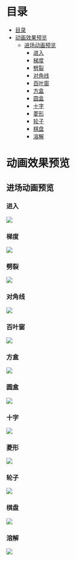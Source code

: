 # 目录
- [目录](#%E7%9B%AE%E5%BD%95)
- [动画效果预览](#%E5%8A%A8%E7%94%BB%E6%95%88%E6%9E%9C%E9%A2%84%E8%A7%88)
  - [进场动画预览](#%E8%BF%9B%E5%9C%BA%E5%8A%A8%E7%94%BB%E9%A2%84%E8%A7%88)
    - [进入](#%E8%BF%9B%E5%85%A5)
    - [梯度](#%E6%A2%AF%E5%BA%A6)
    - [劈裂](#%E5%8A%88%E8%A3%82)
    - [对角线](#%E5%AF%B9%E8%A7%92%E7%BA%BF)
    - [百叶窗](#%E7%99%BE%E5%8F%B6%E7%AA%97)
    - [方盒](#%E6%96%B9%E7%9B%92)
    - [圆盒](#%E5%9C%86%E7%9B%92)
    - [十字](#%E5%8D%81%E5%AD%97)
    - [菱形](#%E8%8F%B1%E5%BD%A2)
    - [轮子](#%E8%BD%AE%E5%AD%90)
    - [棋盘](#%E6%A3%8B%E7%9B%98)
    - [溶解](#%E6%BA%B6%E8%A7%A3)

# 动画效果预览
## 进场动画预览
### 进入
![](Preview/Animation/1.gif)
### 梯度
![](Preview/Animation/2.gif)
### 劈裂
![](Preview/Animation/3.gif)
### 对角线
![](Preview/Animation/4.gif)
### 百叶窗
![](Preview/Animation/5.gif)
### 方盒
![](Preview/Animation/6.gif)
### 圆盒
![](Preview/Animation/7.gif)
### 十字
![](Preview/Animation/8.gif)
### 菱形
![](Preview/Animation/9.gif)
### 轮子
![](Preview/Animation/10.gif)
### 棋盘
![](Preview/Animation/11.gif)
### 溶解
![](Preview/Animation/12.gif)
